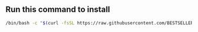 ## Run this command to install

```bash
/bin/bash -c "$(curl -fsSL https://raw.githubusercontent.com/BESTSELLER/dev-setup-macos/master/install.sh"
```
